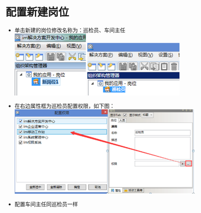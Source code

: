 # 配置新建岗位
* 单击新建的岗位修改名称为：巡检员、车间主任
  ![](./images/配置新建岗位1.png)
  ![](./images/配置新建岗位2.png)

* 在右边属性框为巡检员配置权限，如下图：
  ![](./images/配置权限.png)

* 配置车间主任同巡检员一样